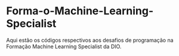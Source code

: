 # Forma-o-Machine-Learning-Specialist
Aqui estão os códigos respectivos aos desafios de programação na Formação Machine Learning Specialist da DIO.
